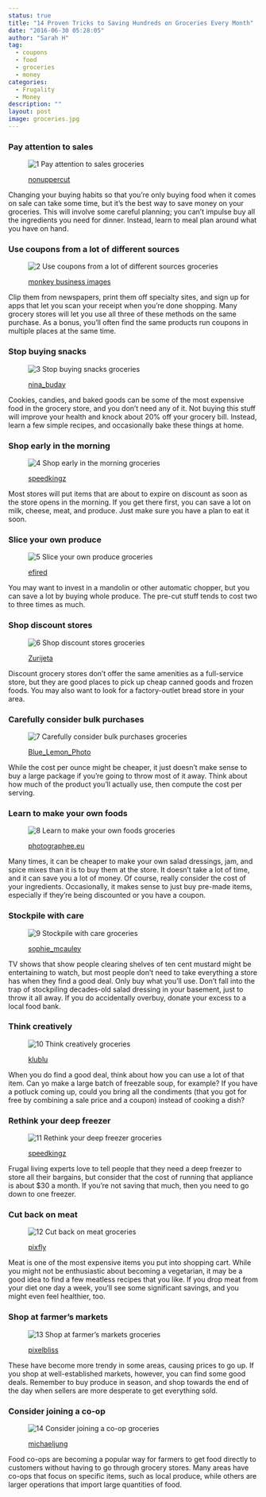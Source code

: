 ```yaml
---
status: true
title: "14 Proven Tricks to Saving Hundreds on Groceries Every Month"
date: "2016-06-30 05:28:05"
author: "Sarah H"
tag:
  - coupons
  - food
  - groceries
  - money
categories:
  - Frugality
  - Money
description: ""
layout: post
image: groceries.jpg
---
```


### Pay attention to sales

<figure aria-describedby="caption-attachment-3804" class="wp-caption alignnone" id="attachment_3804" style="width: 700px">

![1 Pay attention to sales groceries](/posts/1-Pay-attention-to-sales-groceries.jpg)<figcaption class="wp-caption-text" id="caption-attachment-3804">[nonuppercut](https://www.shutterstock.com/pic-370348622/stock-photo-sale-sign-on-shelf-in-supermarket.html)</figcaption></figure>

Changing your buying habits so that you’re only buying food when it comes on sale can take some time, but it’s the best way to save money on your groceries. This will involve some careful planning; you can’t impulse buy all the ingredients you need for dinner. Instead, learn to meal plan around what you have on hand.

### Use coupons from a lot of different sources

<figure aria-describedby="caption-attachment-3805" class="wp-caption alignnone" id="attachment_3805" style="width: 700px">

![2 Use coupons from a lot of different sources groceries](/posts/2-Use-coupons-from-a-lot-of-different-sources-groceries.jpg)<figcaption class="wp-caption-text" id="caption-attachment-3805">[monkey business images](https://www.shutterstock.com/pic-284500190/stock-photo-woman-in-grocery-aisle-of-supermarket-with-coupons.html)</figcaption></figure>

Clip them from newspapers, print them off specialty sites, and sign up for apps that let you scan your receipt when you’re done shopping. Many grocery stores will let you use all three of these methods on the same purchase. As a bonus, you’ll often find the same products run coupons in multiple places at the same time.

### Stop buying snacks

<figure aria-describedby="caption-attachment-3806" class="wp-caption alignnone" id="attachment_3806" style="width: 700px">

![3 Stop buying snacks groceries](/posts/3-Stop-buying-snacks-groceries.jpg)<figcaption class="wp-caption-text" id="caption-attachment-3806">[nina_buday](https://www.shutterstock.com/pic-359672378/stock-photo-woman-baking-at-home.html)</figcaption></figure>

Cookies, candies, and baked goods can be some of the most expensive food in the grocery store, and you don’t need any of it. Not buying this stuff will improve your health and knock about 20% off your grocery bill. Instead, learn a few simple recipes, and occasionally bake these things at home.

### Shop early in the morning

<figure aria-describedby="caption-attachment-3807" class="wp-caption alignnone" id="attachment_3807" style="width: 700px">

![4 Shop early in the morning groceries](/posts/4-Shop-early-in-the-morning-groceries.jpg)<figcaption class="wp-caption-text" id="caption-attachment-3807">[speedkingz](https://www.shutterstock.com/pic-258518462/stock-photo-store-owner-turning-open-sign-in-shop-doorway.html)</figcaption></figure>

Most stores will put items that are about to expire on discount as soon as the store opens in the morning. If you get there first, you can save a lot on milk, cheese, meat, and produce. Just make sure you have a plan to eat it soon.

### Slice your own produce

<figure aria-describedby="caption-attachment-3810" class="wp-caption alignnone" id="attachment_3810" style="width: 700px">

![5 Slice your own produce groceries](/posts/5-Slice-your-own-produce-groceries.jpg)<figcaption class="wp-caption-text" id="caption-attachment-3810">[efired](https://www.shutterstock.com/pic-280926380/stock-photo-young-woman-in-apron-slicing-ripe-watermelon-on-wooden-table-young-man-putting-watermelon-on-table.html)</figcaption></figure>

You may want to invest in a mandolin or other automatic chopper, but you can save a lot by buying whole produce. The pre-cut stuff tends to cost two to three times as much.

### Shop discount stores

<figure aria-describedby="caption-attachment-3809" class="wp-caption alignnone" id="attachment_3809" style="width: 700px">

![6 Shop discount stores groceries](/posts/6-Shop-discount-stores-groceries.jpg)<figcaption class="wp-caption-text" id="caption-attachment-3809">[Zurijeta](https://www.shutterstock.com/pic-71606413/stock-photo-bread-factory.html)</figcaption></figure>

Discount grocery stores don’t offer the same amenities as a full-service store, but they are good places to pick up cheap canned goods and frozen foods. You may also want to look for a factory-outlet bread store in your area.

### Carefully consider bulk purchases

<figure aria-describedby="caption-attachment-3811" class="wp-caption alignnone" id="attachment_3811" style="width: 700px">

![7 Carefully consider bulk purchases groceries](/posts/7-Carefully-consider-bulk-purchases-groceries.jpg)<figcaption class="wp-caption-text" id="caption-attachment-3811">[Blue_Lemon_Photo](https://www.shutterstock.com/pic-274637498/stock-photo-bulk-nuts-and-fruit-in-grocery-store.html)

</figcaption></figure>

While the cost per ounce might be cheaper, it just doesn’t make sense to buy a large package if you’re going to throw most of it away. Think about how much of the product you’ll actually use, then compute the cost per serving.

### Learn to make your own foods

<figure aria-describedby="caption-attachment-3812" class="wp-caption alignnone" id="attachment_3812" style="width: 700px">

![8 Learn to make your own foods groceries](/posts/8-Learn-to-make-your-own-foods-groceries.jpg)<figcaption class="wp-caption-text" id="caption-attachment-3812">[photographee.eu](https://www.shutterstock.com/pic-188730137/stock-photo-making-fruit-jams-bassed-on-traditional-recipe.html)</figcaption></figure>

Many times, it can be cheaper to make your own salad dressings, jam, and spice mixes than it is to buy them at the store. It doesn’t take a lot of time, and it can save you a lot of money. Of course, really consider the cost of your ingredients. Occasionally, it makes sense to just buy pre-made items, especially if they’re being discounted or you have a coupon.

### Stockpile with care

<figure aria-describedby="caption-attachment-3813" class="wp-caption alignnone" id="attachment_3813" style="width: 700px">

![9 Stockpile with care groceries](/posts/9-Stockpile-with-care-groceries.jpg)<figcaption class="wp-caption-text" id="caption-attachment-3813">[sophie_mcauley](https://www.shutterstock.com/pic-321397946/stock-photo-image-of-a-fully-stocked-store-room.html)</figcaption></figure>

TV shows that show people clearing shelves of ten cent mustard might be entertaining to watch, but most people don’t need to take everything a store has when they find a good deal. Only buy what you’ll use. Don’t fall into the trap of stockpiling decades-old salad dressing in your basement, just to throw it all away. If you do accidentally overbuy, donate your excess to a local food bank.

### Think creatively

<figure aria-describedby="caption-attachment-3814" class="wp-caption alignnone" id="attachment_3814" style="width: 700px">

![10 Think creatively groceries](/posts/10-Think-creatively-groceries.jpg)<figcaption class="wp-caption-text" id="caption-attachment-3814">[klublu](https://www.shutterstock.com/pic-255512875/stock-photo-young-couple-cooking-man-and-woman-in-their-kitchen.html)</figcaption></figure>

When you do find a good deal, think about how you can use a lot of that item. Can yo make a large batch of freezable soup, for example? If you have a potluck coming up, could you bring all the condiments (that you got for free by combining a sale price and a coupon) instead of cooking a dish?

### Rethink your deep freezer

<figure aria-describedby="caption-attachment-3815" class="wp-caption alignnone" id="attachment_3815" style="width: 700px">

![11 Rethink your deep freezer groceries](/posts/11-Rethink-your-deep-freezer-groceries.jpg)<figcaption class="wp-caption-text" id="caption-attachment-3815">[speedkingz](https://www.shutterstock.com/pic-366048545/stock-photo-woman-checking-sell-by-date-on-salad-bag-in-refrigerator.html)

</figcaption></figure>

Frugal living experts love to tell people that they need a deep freezer to store all their bargains, but consider that the cost of running that appliance is about $30 a month. If you’re not saving that much, then you need to go down to one freezer.

### Cut back on meat

<figure aria-describedby="caption-attachment-3816" class="wp-caption alignnone" id="attachment_3816" style="width: 700px">

![12 Cut back on meat groceries](/posts/12-Cut-back-on-meat-groceries.jpg)<figcaption class="wp-caption-text" id="caption-attachment-3816">[pixfly](https://www.shutterstock.com/pic-298125683/stock-photo-fruit-and-vegetable-in-shopping-basket-sits-on-the-counter-in-the-supermarket.html)</figcaption></figure>

Meat is one of the most expensive items you put into shopping cart. While you might not be enthusiastic about becoming a vegetarian, it may be a good idea to find a few meatless recipes that you like. If you drop meat from your diet one day a week, you’ll see some significant savings, and you might even feel healthier, too.

### Shop at farmer’s markets

<figure aria-describedby="caption-attachment-3817" class="wp-caption alignnone" id="attachment_3817" style="width: 700px">

![13 Shop at farmer’s markets groceries](/posts/13-Shop-at-farmer%E2%80%99s-markets-groceries.jpg)<figcaption class="wp-caption-text" id="caption-attachment-3817">[pixelbliss](https://www.shutterstock.com/pic-314165417/stock-photo-farmers-market.html)</figcaption></figure>

These have become more trendy in some areas, causing prices to go up. If you shop at well-established markets, however, you can find some good deals. Remember to buy produce in season, and shop towards the end of the day when sellers are more desperate to get everything sold.

### Consider joining a co-op

<figure aria-describedby="caption-attachment-3818" class="wp-caption alignnone" id="attachment_3818" style="width: 700px">

![14 Consider joining a co-op groceries](/posts/14-Consider-joining-a-co-op-groceries.jpg)<figcaption class="wp-caption-text" id="caption-attachment-3818">[michaeljung](https://www.shutterstock.com/pic-186841631/stock-photo-two-happy-gardeners-talking-in-greenhouse.html)</figcaption></figure>

Food co-ops are becoming a popular way for farmers to get food directly to customers without having to go through grocery stores. Many areas have co-ops that focus on specific items, such as local produce, while others are larger operations that import large quantities of food.
